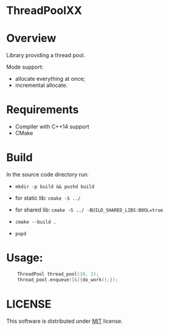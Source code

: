 ThreadPoolXX
========================

# Overview
Library providing a thread pool.

Mode support:
* allocate everything at once;
* incremental allocate.

# Requirements

* Compiler with С++14 support
* CMake

# Build

In the source code directory run:

* `mkdir -p build && pushd build`

* for static lib: `cmake -S ../`

* for shared lib: `cmake -S ../ -BUILD_SHARED_LIBS:BOOL=true`

* `cmake --build .`

* `popd`

# Usage:

```C
    ThreadPool thread_pool(10, 2);
    thread_pool.enqueue([&]{do_work();});
```

# LICENSE

This software is distributed under [MIT](https://opensource.org/licenses/MIT) license.
